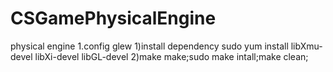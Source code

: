 # CSGamePhysicalEngine
physical engine 
1.config glew
   1)install dependency
    sudo yum install libXmu-devel libXi-devel libGL-devel
   2)make
    make;sudo make intall;make clean;
